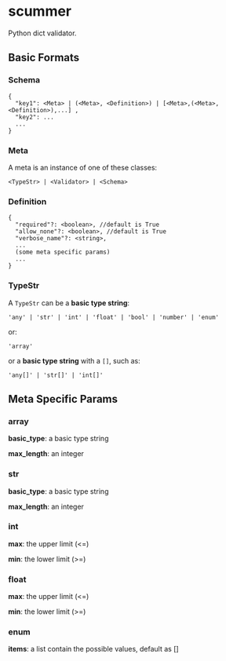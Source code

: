 # scummer
Python dict validator.

## Basic Formats

### Schema

```
{
  "key1": <Meta> | (<Meta>, <Definition>) | [<Meta>,(<Meta>, <Definition>),...] ,
  "key2": ...
  ...
}
```

### Meta

A meta is an instance of one of these classes:

```
<TypeStr> | <Validator> | <Schema>
```

### Definition

```
{
  "required"?: <boolean>, //default is True
  "allow_none"?: <boolean>, //default is True
  "verbose_name"?: <string>,
  ...
  (some meta specific params)
  ...
}
```

### TypeStr

A `TypeStr` can be a **basic type string**:

```
'any' | 'str' | 'int' | 'float' | 'bool' | 'number' | 'enum'
```

or:

```
'array'
```

or a **basic type string** with a `[]`, such as:

```
'any[]' | 'str[]' | 'int[]'
```

## Meta Specific Params

### array

**basic_type**: a basic type string

**max_length**: an integer

### str

**basic_type**: a basic type string

**max_length**: an integer

### int

**max**: the upper limit (<=)

**min**: the lower limit (>=)

### float

**max**: the upper limit (<=)

**min**: the lower limit (>=)

### enum

**items**: a list contain the possible values, default as []